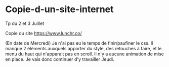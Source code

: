 # Copie-d-un-site-internet
Tp du 2 et 3 Juillet

Copie du site https://www.lunchr.co/

(En date de Mercredi) Je n'ai pas eu le temps de finir/paufiner le css. Il manque 2 éléments auxquels apporter du style, des retouches à faire, et le menu du haut qui n'apparait pas en scroll. Il n'y a aucune animation de mise en place.
Je vais donc continuer d'y travailler Jeudi.